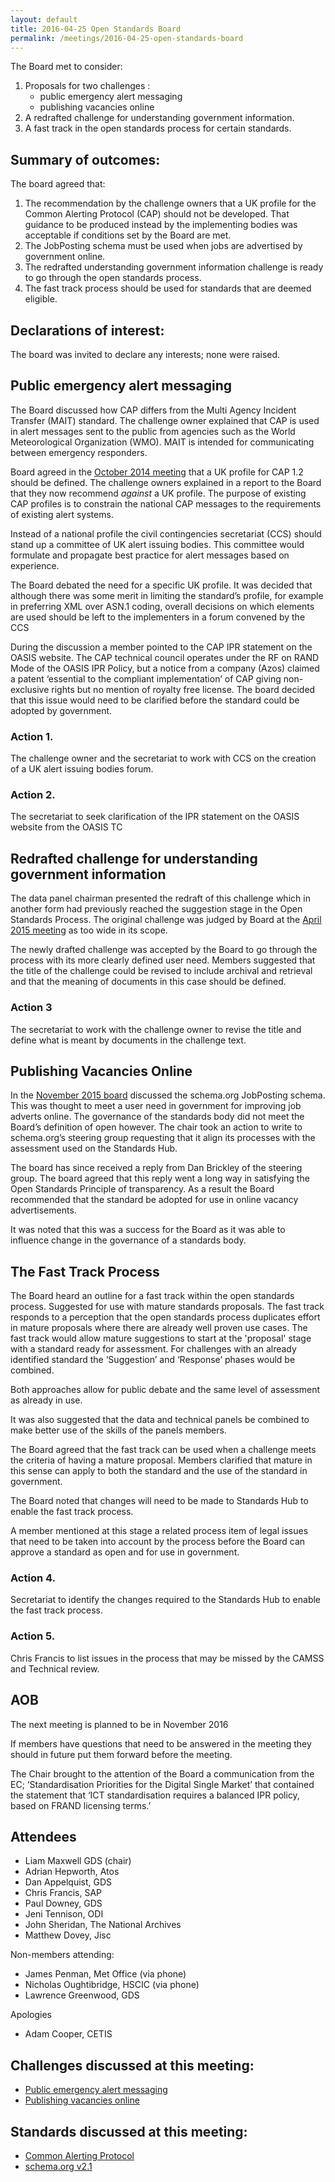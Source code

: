 ```yaml
---
layout: default
title: 2016-04-25 Open Standards Board
permalink: /meetings/2016-04-25-open-standards-board
---
```


The Board met to consider:

1. Proposals for two challenges :
   * public emergency alert messaging
   * publishing vacancies online
2. A redrafted challenge for understanding government information.
3. A fast track in the open standards process for certain standards.

## Summary of outcomes:

The board agreed that:

1. The recommendation by the challenge owners that a UK profile for the Common Alerting Protocol (CAP) should not be developed. That guidance to be produced instead by the implementing bodies was acceptable if conditions set by the Board are met.
2. The JobPosting schema must be used when jobs are advertised by government online.
3. The redrafted understanding government information challenge is ready to go through the open standards process.
4. The fast track process should be used for standards that are deemed eligible.

## Declarations of interest:

The board was invited to declare any interests; none were raised.

## Public emergency alert messaging

The Board discussed how CAP differs from the Multi Agency Incident Transfer (MAIT) standard. The challenge owner explained that CAP is used in alert messages sent to the public from agencies such as the World Meteorological Organization (WMO). MAIT is intended for communicating between emergency responders.

Board agreed in the [October 2014 meeting](2014-09-22-open-standards-board) that a UK profile for CAP 1.2 should be defined. The challenge owners explained in a report to the Board that they now recommend *against* a UK profile. The purpose of existing CAP profiles is to constrain the national CAP messages to the requirements of existing alert systems.

Instead of a national profile the civil contingencies secretariat (CCS) should stand up a committee of UK alert issuing bodies. This committee would formulate and propagate best practice for alert messages based on experience.

The Board debated the need for a specific UK profile. It was decided that although there was some merit in limiting the standard’s profile, for example in preferring XML over ASN.1 coding, overall decisions on which elements are used should be left to the implementers in a forum convened by the CCS

During the discussion a member pointed to the CAP IPR statement on the OASIS website. The CAP technical council operates under the RF on RAND Mode of the OASIS IPR Policy, but a notice from a company (Azos) claimed a patent ‘essential to the compliant implementation’ of CAP giving non-exclusive rights but no mention of royalty free license. The board decided that this issue would need to be clarified before the standard could be adopted by government.

### Action 1.
The challenge owner and the secretariat to work with CCS on the creation of a UK alert issuing bodies forum.

### Action 2.
The secretariat to seek clarification of the IPR statement on the OASIS website from the OASIS TC

## Redrafted challenge for understanding government information

The data panel chairman presented the redraft of this challenge which in another form had previously reached the suggestion stage in the Open Standards Process. The original challenge was judged by Board at the [April 2015 meeting](2015-04-27-open-standards-board) as too wide in its scope.

The newly drafted challenge was accepted by the Board to go through the process with its more clearly defined user need. Members suggested that the title of the challenge could be revised to include archival and retrieval and that the meaning of documents in this case should be defined.

### Action 3
The secretariat to work with the challenge owner to revise the title and define what is meant by documents in the challenge text.

## Publishing Vacancies Online

In the [November 2015 board](2015-11-13-open-standards-board) discussed the schema.org JobPosting schema. This was thought to meet a user need in government for improving job adverts online. The governance of the standards body did not meet the Board’s definition of open however. The chair took an action to write to schema.org’s steering group requesting that it align its processes with the assessment used on the Standards Hub.

The board has since received a reply from Dan Brickley of the steering group. The board agreed that this reply went a long way in satisfying the Open Standards Principle of transparency. As a result the Board recommended that the standard be adopted for use in online vacancy advertisements.

It was noted that this was a success for the Board as it was able to influence change in the governance of a standards body.

## The Fast Track Process

The Board heard an outline for a fast track within the open standards process. Suggested for use with mature standards proposals. The fast track responds to a perception that the open standards process duplicates effort in mature proposals where there are already well proven use cases. The fast track would allow mature suggestions to start at the 'proposal' stage with a standard ready for assessment. For challenges with an already identified standard the ‘Suggestion’ and ‘Response’ phases would be combined.

Both approaches allow for public debate and the same level of assessment as already in use.

It was also suggested that the data and technical panels be combined to make better use of the skills of the panels members.

The Board agreed that the fast track can be used when a challenge meets the criteria of having a mature proposal. Members clarified that mature in this sense can apply to both the standard and the use of the standard in government.

The Board noted that changes will need to be made to Standards Hub to enable the fast track process.

A member mentioned at this stage a related process item of legal issues that need to be taken into account by the process before the Board can approve a standard as open and for use in government.

### Action 4.
Secretariat to identify the changes required to the Standards Hub to enable the fast track process.

### Action 5.
Chris Francis to list issues in the process that may be missed by the CAMSS and Technical review.

## AOB

The next meeting is planned to be in November 2016

If members have questions that need to be answered in the meeting they should in future put them forward before the meeting.

The Chair brought to the attention of the Board a communication from the EC; ‘Standardisation Priorities for the Digital Single Market’ that contained the statement that ‘ICT standardisation requires a balanced IPR policy, based on FRAND licensing terms.’

## Attendees

* Liam Maxwell GDS (chair)  
* Adrian Hepworth, Atos  
* Dan Appelquist, GDS  
* Chris Francis, SAP  
* Paul Downey, GDS  
* Jeni Tennison, ODI
* John Sheridan, The National Archives
* Matthew Dovey, Jisc  

Non-members attending:  

* James Penman, Met Office (via phone)  
* Nicholas Oughtibridge, HSCIC (via phone)  
* Lawrence Greenwood, GDS  

Apologies

* Adam Cooper, CETIS

## Challenges discussed at this meeting:

* [Public emergency alert messaging](https://standards.data.gov.uk/challenge/public-emergency-alert-messaging)
* [Publishing vacancies online](https://standards.data.gov.uk/challenge/publishing-vacancies-online)

## Standards discussed at this meeting:

* [Common Alerting Protocol](https://standards.data.gov.uk/standard/common-alerting-protocol)
* [schema.org v2.1](https://standards.data.gov.uk/standard/schemaorg-v21)
